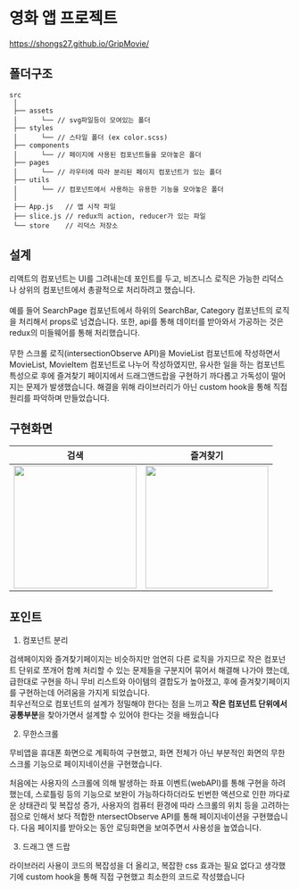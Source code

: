 # 영화 앱 프로젝트

https://shongs27.github.io/GripMovie/

## 폴더구조

```
src
 │
 ├── assets
 │      └── // svg파일등이 모여있는 폴더
 ├── styles
 │      └── // 스타일 폴더 (ex color.scss)
 ├── components
 │      └── // 페이지에 사용된 컴포넌트들을 모아놓은 폴더
 ├── pages
 │      └── // 라우터에 따라 분리된 페이지 컴포넌트가 있는 폴더
 ├── utils
 │      └── // 컴포넌트에서 사용하는 유용한 기능을 모아놓은 폴더
 │
 ├── App.js   // 앱 시작 파일
 ├── slice.js // redux의 action, reducer가 있는 파일
 └── store    // 리덕스 저장소
```

## 설계

리액트의 컴포넌트는 UI를 그려내는데 포인트를 두고, 비즈니스 로직은 가능한 리덕스나 상위의 컴포넌트에서 총괄적으로 처리하려고 했습니다.  
<br/>
예를 들어 SearchPage 컴포넌트에서 하위의 SearchBar, Category 컴포넌트의 로직을 처리해서 props로 넘겼습니다.
또한, api를 통해 데이터를 받아와서 가공하는 것은 redux의 미들웨어를 통해 처리했습니다.  
<br/>
무한 스크롤 로직(intersectionObserve API)을 MovieList 컴포넌트에 작성하면서 MovieList, MovieItem 컴포넌트로 나누어 작성하였지만, 유사한 일을 하는 컴포넌트 특성으로 후에 즐겨찾기 페이지에서 드래그앤드랍을 구현하기 까다롭고 가독성이 떨어지는 문제가 발생했습니다. 해결을 위해 라이브러리가 아닌 custom hook을 통해 직접 원리를 파악하며 만들었습니다.

## 구현화면

|                                                              검색                                                              |                                                            즐겨찾기                                                            |
| :----------------------------------------------------------------------------------------------------------------------------: | :----------------------------------------------------------------------------------------------------------------------------: |
| <img src="https://user-images.githubusercontent.com/55541745/184324551-e4ed514f-7c52-426e-9668-e583443a2a7c.gif" width="220"/> | <img src="https://user-images.githubusercontent.com/55541745/184324565-8941dce4-3b96-4f10-9f1c-a26a4710f1c5.gif" width="220"/> |

## 포인트

1. 컴포넌트 분리

검색페이지와 즐겨찾기페이지는 비슷하지만 엄연히 다른 로직을 가지므로 작은 컴포넌트 단위로 쪼개어 함께 처리할 수 있는 문제들을 구분지어 묶어서 해결해 나가야 했는데, 급한대로 구현을 하니 무비 리스트와 아이템의 결합도가 높아졌고, 후에 즐겨찾기페이지를 구현하는데 어려움을 가지게 되었습니다.
<br/>
최우선적으로 컴포넌트의 설계가 정밀해야 한다는 점을 느끼고 **작은 컴포넌트 단위에서 공통부분**을 찾아가면서 설계할 수 있어야 한다는 것을 배웠습니다

2. 무한스크롤

무비앱을 휴대폰 화면으로 계획하여 구현했고, 화면 전체가 아닌 부분적인 화면의 무한 스크롤 기능으로 페이지네이션을 구현했습니다.

처음에는 사용자의 스크롤에 의해 발생하는 좌표 이벤트(webAPI)를 통해 구현을 하려했는데, 스로틀링 등의 기능으로 보완이 가능하다하더라도 빈번한 액션으로 인한 까다로운 상태관리 및 복잡성 증가, 사용자의 컴퓨터 환경에 따라 스크롤의 위치 등을 고려하는 점으로 인해서 보다 적합한 ntersectObserve API를 통해 페이지네이션을 구현했습니다. 다음 페이지를 받아오는 동안 로딩화면을 보여주면서 사용성을 높였습니다.

3. 드래그 앤 드랍

라이브러리 사용이 코드의 복잡성을 더 올리고, 복잡한 css 효과는 필요 없다고 생각했기에 custom hook을 통해 직접 구현했고 최소한의 코드로 작성했습니다
